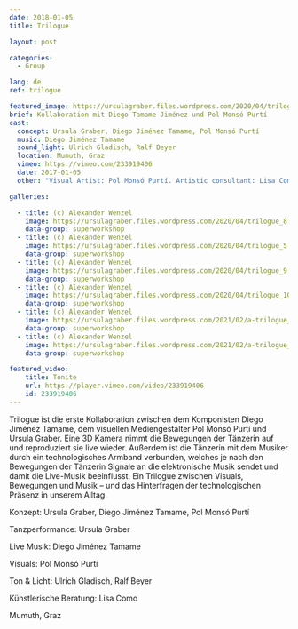 ```yaml
---
date: 2018-01-05
title: Trilogue

layout: post

categories:
  - Group

lang: de
ref: trilogue

featured_image: https://ursulagraber.files.wordpress.com/2020/04/trilogue_8.jpg?w=500&fit=crop
brief: Kollaboration mit Diego Tamame Jiménez und Pol Monsó Purtí
cast:
  concept: Ursula Graber, Diego Jiménez Tamame, Pol Monsó Purtí
  music: Diego Jiménez Tamame
  sound_light: Ulrich Gladisch, Ralf Beyer
  location: Mumuth, Graz
  vimeo: https://vimeo.com/233919406
  date: 2017-01-05
  other: "Visual Artist: Pol Monsó Purtí. Artistic consultant: Lisa Como"

galleries:

  - title: (c) Alexander Wenzel
    image: https://ursulagraber.files.wordpress.com/2020/04/trilogue_8.jpg
    data-group: superworkshop
  - title: (c) Alexander Wenzel
    image: https://ursulagraber.files.wordpress.com/2020/04/trilogue_5.jpg
    data-group: superworkshop
  - title: (c) Alexander Wenzel
    image: https://ursulagraber.files.wordpress.com/2020/04/trilogue_9.jpg
    data-group: superworkshop
  - title: (c) Alexander Wenzel
    image: https://ursulagraber.files.wordpress.com/2020/04/trilogue_10.jpg
    data-group: superworkshop
  - title: (c) Alexander Wenzel
    image: https://ursulagraber.files.wordpress.com/2021/02/a-trilogue_3.png
    data-group: superworkshop
  - title: (c) Alexander Wenzel
    image: https://ursulagraber.files.wordpress.com/2021/02/a-trilogue_12.jpg
    data-group: superworkshop

featured_video:
    title: Tonite
    url: https://player.vimeo.com/video/233919406
    id: 233919406
---
```


Trilogue ist die erste Kollaboration zwischen dem Komponisten Diego Jiménez Tamame, dem visuellen Mediengestalter Pol Monsó Purtí und Ursula Graber. Eine 3D Kamera nimmt die Bewegungen der Tänzerin auf und reproduziert sie live wieder. Außerdem ist die Tänzerin mit dem Musiker durch ein technologisches Armband verbunden, welches je nach den Bewegungen der Tänzerin Signale an die elektronische Musik sendet und damit die Live-Musik beeinflusst. Ein Trilogue zwischen Visuals, Bewegungen und Musik – und das Hinterfragen der technologischen Präsenz in unserem Alltag.

<!--plop-->

Konzept: Ursula Graber, Diego Jiménez Tamame, Pol Monsó Purtí

Tanzperformance: Ursula Graber

Live Musik: Diego Jiménez Tamame

Visuals: Pol Monsó Purtí

Ton & Licht: Ulrich Gladisch, Ralf Beyer

Künstlerische Beratung: Lisa Como

Mumuth, Graz

<!--[![Trilogue](https://i.vimeocdn.com/video/740540727_640.jpg)](https://player.vimeo.com/video/233919406)-->
